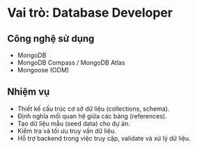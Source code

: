 # Vai trò: Database Developer

## Công nghệ sử dụng
- MongoDB  
- MongoDB Compass / MongoDB Atlas  
- Mongoose (ODM)

## Nhiệm vụ
- Thiết kế cấu trúc cơ sở dữ liệu (collections, schema).  
- Định nghĩa mối quan hệ giữa các bảng (references).  
- Tạo dữ liệu mẫu (seed data) cho dự án.  
- Kiểm tra và tối ưu truy vấn dữ liệu.  
- Hỗ trợ backend trong việc truy cập, validate và xử lý dữ liệu.
